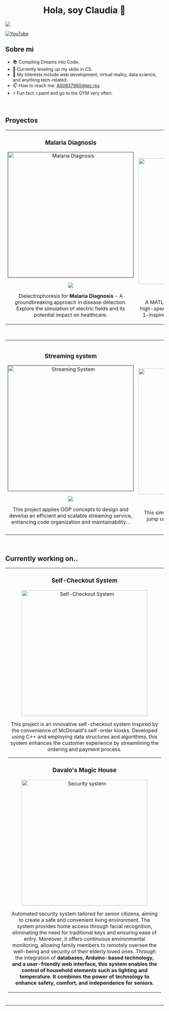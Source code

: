 <div align="center">
<h1 align="center">Hola, soy Claudia</a> 👋</h1>
</div>
<img src="https://imgur.com/30h1gjg.png">

[![YouTube](https://img.shields.io/badge/YouTube-Subscribe-red?style=for-the-badge&logo=youtube&logoColor=white)](https://www.youtube.com/channel/UCcoEuHR-gnDLqAgN4w27WOw)

## Sobre mi

- 📚 Compiling Dreams into Code.
- 🎯 Currently leveling up my skills in CS.
- 🚀 My interests include web development, virtual reality, data science, and anything tech-related.
- 📫 How to reach me: A00837960@tec.mx
- ⚡ Fun fact: I paint and go to the GYM very often.
<br>

## Proyectos 
<table>
<tr>
<td width="50%">
<h3 align="center">Malaria Diagnosis</h3>
<div align="center">
<a href=""https://github.com/Fl4utia/Malaria_Diagnosis" target="_blank"><img src="https://imgur.com/F8f9olM.png" width="400" alt="Malaria Diagnosis"></a>
<p>
<a href="https://github.com/Fl4utia/Malaria_Diagnosis" target="_blank">
<img src="https://img.shields.io/badge/CODE-ff9?style=for-the-badge&logo=github&logoColor=black">
</a>
</p>
<p> Dielectrophoresis for <strong>Malaria Diagnosis</strong> - A groundbreaking approach in disease detection. Explore the simulation of electric fields and its potential impact on healthcare.</p>
</div>
                                                                                      
</td>

<td width="50%">
               <br>
<h3 align="center">Formula 1</h3>
<div align="center">                                       
<a href="https://github.com/Fl4utia/Formula-1-Simulation" target="_blank"><img src="https://imgur.com/4ytqXLg.png" width="400" alt="Formula 1 Simulation"></a>
<br>
<p>
<a href="https://github.com/Fl4utia/Formula-1-Simulation" target="_blank">
<img src="https://img.shields.io/badge/C%C3%93DIGO-80ffaa?style=for-the-badge&logo=github&logoColor=black">
</a>
</p>
</p>A MATLAB-based simulation that replicates the high-speed dynamics of a car navigating a Formula 1-inspired curve and simulates potential crashes.</p>
</div>                                                             
</table>                                                                                 
</div>
<br>

<table>
<tr>
<td width="50%">
<h3 align="center">Streaming system</h3>
<div align="center">
<a href=""https://github.com/Fl4utia/Streaming_service" target="_blank"><img src="https://imgur.com/fQbnIEK.png" width="400" alt="Streaming System"></a>
<p>
<a href="https://github.com/Fl4utia/Streaming_service" target="_blank">
<img src="https://img.shields.io/badge/CODE-ff9?style=for-the-badge&logo=github&logoColor=black">
</a>
</p>
<p> This project applies OOP concepts to design and develop an efficient and scalable streaming service, enhancing code organization and maintainability. .</p>
</div>
                                                                                      
</td>

<td width="50%">
               <br>
<h3 align="center">Bungee Jumping</h3>
<div align="center">                                       
<a href="https://github.com/Fl4utia/Bungee-jumping_simulation" target="_blank"><img src="https://imgur.com/a/xqRb5tf.png" width="400" alt="Bungee Jumping Simulation"></a>
<br>
<p>
<a href="https://github.com/Fl4utia/Bungee-jumping_simulation" target="_blank">
<img src="https://img.shields.io/badge/C%C3%93DIGO-80ffaa?style=for-the-badge&logo=github&logoColor=black">
</a>
</p>
</p> This simulation models the behavior of a bungee jump using <strong>differential equations</strong> in Python to analyze the dynamics.</p>
</div>                                                             
</table>                                                                                 
</div>
<br>

## Currently working on.. 
<table>
<tr>
<td width="100%">
<h3 align="center">Self-Checkout System</h3>
<div align="center">
  <img src="https://imgur.com/a/iT8VB35.png" width="400" alt="Self-Checkout System">
  <p>This project is an innovative self-checkout system inspired by the convenience of McDonald's self-order kiosks. Developed using C++ and employing data structures and algorithms, this system enhances the customer experience by streamlining the ordering and payment process. </p>
</div>

<table>
<tr>
<td width="100%">
<h3 align="center">Davalo's Magic House</h3>
<div align="center">
  <img src="https://imgur.com/a/pDCjiwm.png" width="400" alt="Security system">
  <p>Automated security system tailored for senior citizens, aiming to create a safe and convenient living environment. The system provides home access through facial recognition, eliminating the need for traditional keys and ensuring ease of entry. Moreover, it offers continuous environmental monitoring, allowing family members to remotely oversee the well-being and security of their elderly loved ones. Through the integration of <strong>databases, Arduino-based technology, and a user-friendly web interface<strong>, this system enables the control of household elements such as lighting and temperature. It combines the power of technology to enhance safety, comfort, and independence for seniors.</p>
</div>
                                                                                      
</td>                                                    
</table>                                                                                 
</div>
<br>
